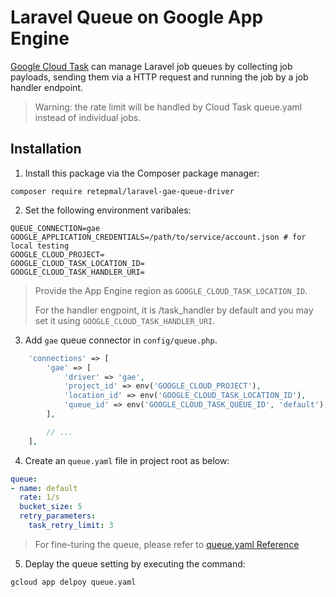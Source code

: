 # Laravel Queue on Google App Engine
[Google Cloud Task](https://cloud.google.com/tasks) can manage Laravel job queues by collecting job payloads, sending them via a HTTP request and running the job by a job handler endpoint.

> Warning: the rate limit will be handled by Cloud Task queue.yaml instead of individual jobs.

## Installation
1. Install this package via the Composer package manager:
```shell
composer require retepmal/laravel-gae-queue-driver
```

2. Set the following environment varibales:
```
QUEUE_CONNECTION=gae
GOOGLE_APPLICATION_CREDENTIALS=/path/to/service/account.json # for local testing
GOOGLE_CLOUD_PROJECT=
GOOGLE_CLOUD_TASK_LOCATION_ID=
GOOGLE_CLOUD_TASK_HANDLER_URI=
```

> Provide the App Engine region as ``GOOGLE_CLOUD_TASK_LOCATION_ID``.
> 
> For the handler engpoint, it is /task_handler by default and you may set it using ``GOOGLE_CLOUD_TASK_HANDLER_URI``.

3. Add ``gae`` queue connector in ``config/queue.php``.
```php
    'connections' => [
        'gae' => [
            'driver' => 'gae',
            'project_id' => env('GOOGLE_CLOUD_PROJECT'),
            'location_id' => env('GOOGLE_CLOUD_TASK_LOCATION_ID'),
            'queue_id' => env('GOOGLE_CLOUD_TASK_QUEUE_ID', 'default'),
        ],

        // ...
    ],
```

4. Create an ``queue.yaml`` file in project root as below:
```yaml
queue:
- name: default
  rate: 1/s
  bucket_size: 5
  retry_parameters:
    task_retry_limit: 3
```

> For fine-turing the queue, please refer to [queue.yaml Reference](https://cloud.google.com/appengine/docs/standard/php/config/queueref)

5. Deplay the queue setting by executing the command:
```shell
gcloud app delpoy queue.yaml
```
